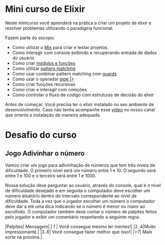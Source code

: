 # Mini curso de Elixir

Neste minicurso você aprenderá na prática a criar um projeto de elixir e resolver problemas utilizando o paradigma funcional.

Fazem parte do escopo:

- Como utilizar o [Mix](https://hexdocs.pm/mix/Mix.html) para criar e testar projetos.
- Como interagir com console exibindo e recuperando entrada de dados do usuário
- Como criar [módulos e funções](https://elixir-lang.org/getting-started/modules-and-functions.html)
- Como utilizar [pattern matching](https://elixir-lang.org/getting-started/pattern-matching.html)
- Como usar combinar pattern matching com [guards](https://hexdocs.pm/elixir/guards.html)
- Como usar o operador [pipe |>](https://elixirschool.com/en/lessons/basics/pipe_operator)
- Como criar funções recursivas
- Como criar e interagir com coleções
- Como controlar o fluxo de código com estruturas de decisão do elixir

Antes de começar:
Você precisa ter o elixir instalado no seu ambiente de desenvolvimento. Caso não tenha acompanhe esse [vídeo](https://youtu.be/TdjBev-il9w) no nosso canal que orienta a instalação de maneira adequada.

# Desafio do curso

## Jogo Adivinhar o número

Vamos criar um jogo para adivinhação de números que tem três níveis de dificuldade. O primeiro nível será um número entre 1 e 10. O segundo será entre 1 e 100 e o terceiro será entre 1 e 1000.

Nossa solução deve perguntar ao usuário, através do console, qual é o nível de dificuldade desejado e em seguida o computador deve escolher um número aleatório dentro do intervalo correspondente ao nível de dificuldade.
Toda a vez que o jogador escolher um número o computador deve dar a ele uma dica indicando se o número é menor ou maior ao escolhido. O computador também deve contar o número de palpites feitos pelo jogador e exibir um comentário respeitando a seguinte regra:

|Palpites| Mensagem|
| 1 | Você consegue mesmo ler mentes!|
|2..4|Muito impressionante.|
|3..6| Você consegue fazer melhor que isso!|
|>7| Mais sorte na próxima.|

